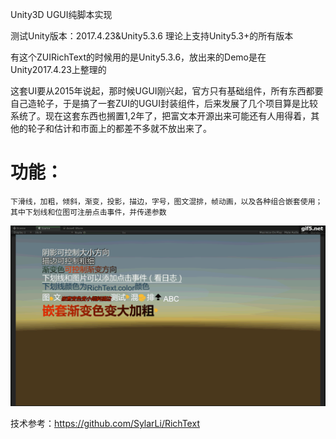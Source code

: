 Unity3D UGUI纯脚本实现

测试Unity版本：2017.4.23&Unity5.3.6 理论上支持Unity5.3+的所有版本

有这个ZUIRichText的时候用的是Unity5.3.6，放出来的Demo是在Unity2017.4.23上整理的

这套UI要从2015年说起，那时候UGUI刚兴起，官方只有基础组件，所有东西都要自己造轮子，于是搞了一套ZUI的UGUI封装组件，后来发展了几个项目算是比较系统了。现在这套东西也搁置1,2年了，把富文本开源出来可能还有人用得着，其他的轮子和估计和市面上的都差不多就不放出来了。

功能：
===
`下滑线，加粗，倾斜，渐变，投影，描边，字号，图文混排，帧动画，以及各种组合嵌套使用；其中下划线和位图可注册点击事件，并传递参数`

![](imgs/eft.gif)

技术参考：https://github.com/SylarLi/RichText
